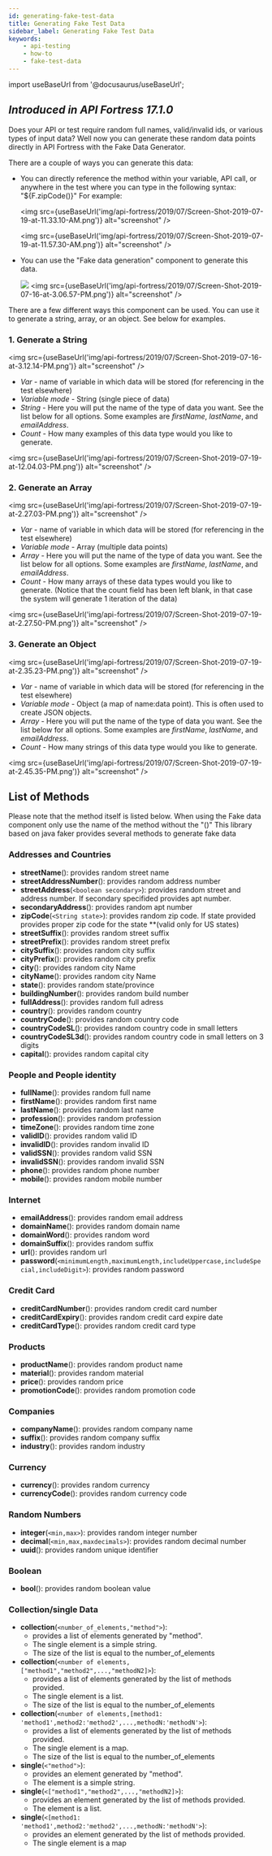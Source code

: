 ```yaml
---
id: generating-fake-test-data
title: Generating Fake Test Data
sidebar_label: Generating Fake Test Data
keywords:
    - api-testing
    - how-to
    - fake-test-data
---
```


import useBaseUrl from '@docusaurus/useBaseUrl';


## *Introduced in API Fortress 17.1.0*

Does your API or test require random full names, valid/invalid ids, or various types of input data? Well now you can generate these random data points directly in API Fortress with the Fake Data Generator.

There are a couple of ways you can generate this data:

* You can directly reference the method within your variable, API call, or anywhere in the test where you can type in the following syntax: "${F.zipCode()}"
  For example:
  
  <img src={useBaseUrl('img/api-fortress/2019/07/Screen-Shot-2019-07-19-at-11.33.10-AM.png')} alt="screenshot" />

  <img src={useBaseUrl('img/api-fortress/2019/07/Screen-Shot-2019-07-19-at-11.57.30-AM.png')} alt="screenshot" />

* You can use the "Fake data generation" component to generate this data.

  [![](https://apifortress.com/doc/wp-content/uploads/2019/07/Screen-Shot-2019-07-16-at-3.06.57-PM.png)](https://apifortress.com/doc/wp-content/uploads/2019/07/Screen-Shot-2019-07-16-at-3.06.57-PM.png)
  <img src={useBaseUrl('img/api-fortress/2019/07/Screen-Shot-2019-07-16-at-3.06.57-PM.png')} alt="screenshot" />

There are a few different ways this component can be used. You can use it to generate a string, array, or an object. See below for examples.

### 1. Generate a String 

   <img src={useBaseUrl('img/api-fortress/2019/07/Screen-Shot-2019-07-16-at-3.12.14-PM.png')} alt="screenshot" />

   * _Var_ - name of variable in which data will be stored (for referencing in the test elsewhere) 
   * _Variable mode_ - String (single piece of data) 
   * _String_ - Here you will put the name of the type of data you want. See the list below for all options. Some examples are _firstName_, _lastName_, and _emailAddress_. 
   * _Count_ - How many examples of this data type would you like to generate.

   <img src={useBaseUrl('img/api-fortress/2019/07/Screen-Shot-2019-07-19-at-12.04.03-PM.png')} alt="screenshot" />

### 2. Generate an Array

   <img src={useBaseUrl('img/api-fortress/2019/07/Screen-Shot-2019-07-19-at-2.27.03-PM.png')} alt="screenshot" />
 
   * _Var_ - name of variable in which data will be stored (for referencing in the test elsewhere) 
   * _Variable mode_ - Array (multiple data points) 
   * _Array_ - Here you will put the name of the type of data you want. See the list below for all options. Some examples are _firstName_, _lastName_, and _emailAddress_. 
   * _Count_ - How many arrays of these data types would you like to generate. (Notice that the count field has been left blank, in that case the system will generate 1 iteration of the data)

   <img src={useBaseUrl('img/api-fortress/2019/07/Screen-Shot-2019-07-19-at-2.27.50-PM.png')} alt="screenshot" />

### 3. Generate an Object

   <img src={useBaseUrl('img/api-fortress/2019/07/Screen-Shot-2019-07-19-at-2.35.23-PM.png')} alt="screenshot" />

   * _Var_ - name of variable in which data will be stored (for referencing in the test elsewhere) 
   * _Variable mode_ - Object (a map of name:data point). This is often used to create JSON objects. 
   * _Array_ - Here you will put the name of the type of data you want. See the list below for all options. Some examples are _firstName_, _lastName_, and _emailAddress_. 
   * _Count_ - How many strings of this data type would you like to generate.

   <img src={useBaseUrl('img/api-fortress/2019/07/Screen-Shot-2019-07-19-at-2.45.35-PM.png')} alt="screenshot" />

## List of Methods

Please note that the method itself is listed below. When using the Fake data component only use the name of the method without the "()"
This library based on java faker provides several methods to generate fake data

### Addresses and Countries
  - **streetName**(): provides random street name
  - **streetAddressNumber**(): provides random address number 
  - **streetAddress**(`<boolean secondary>`): provides random street and address number. If secondary specifided provides apt number.
  - **secondaryAddress**(): provides random apt number
  - **zipCode**(`<String state>`): provides random zip code. If state provided provides proper zip code for the state **(valid only for US states) 
  - **streetSuffix**(): provides random street suffix
  - **streetPrefix**(): provides random street prefix
  - **citySuffix**(): provides random city suffix
  - **cityPrefix**(): provides random city prefix
  - **city**(): provides random city Name
  - **cityName**(): provides random city Name
  - **state**(): provides random state/province
  - **buildingNumber**(): provides random build number
  - **fullAddress**(): provides random full adress
  - **country**(): provides random country
  - **countryCode**(): provides random country code
  - **countryCodeSL**(): provides random country code in small letters
  - **countryCodeSL3d**(): provides random country code in small letters on 3 digits
  - **capital**(): provides random capital city    
  
### People and People identity
  - **fullName**(): provides random full name
  - **firstName**(): provides random first name
  - **lastName**(): provides random last name
  - **profession**(): provides random profession
  - **timeZone**(): provides random time zone
  - **validID**(): provides random valid ID
  - **invalidID**(): provides random invalid ID
  - **validSSN**(): provides random valid SSN
  - **invalidSSN**(): provides random invalid SSN  
  - **phone**(): provides random phone number 
  - **mobile**(): provides random mobile number
  
### Internet  
  - **emailAddress**(): provides random email address 
  - **domainName**(): provides random domain name
  - **domainWord**(): provides random word
  - **domainSuffix**(): provides random suffix
  - **url**(): provides random url
  - **password**(`<minimumLength,maximumLength,includeUppercase,includeSpecial,includeDigit>`): provides random password
  
### Credit Card  
  - **creditCardNumber**(): provides random credit card number
  - **creditCardExpiry**(): provides random credit card expire date
  - **creditCardType**(): provides random credit card type
  
### Products  
  - **productName**(): provides random product name
  - **material**(): provides random material
  - **price**(): provides random price
  - **promotionCode**(): provides random promotion code
  
### Companies
  - **companyName**(): provides random company name
  - **suffix**(): provides random company suffix
  - **industry**(): provides random industry

### Currency
  - **currency**(): provides random currency
  - **currencyCode**(): provides random currency code
  
### Random Numbers  
  - **integer**(`<min,max>`): provides random integer number
  - **decimal**(`<min,max,maxdecimals>`): provides random decimal number
  - **uuid**(): provides random unique identifier
  
### Boolean
  - **bool**(): provides random boolean value
  
### Collection/single Data  
  - **collection**(`<number_of_elements,"method">`): 
    - provides a list of elements generated by "method".
    - The single element is a simple string. 
    - The size of the list is equal to the number_of_elements
  - **collection**(`<number of elements,["method1","method2",...,"methodN2]>`): 
    - provides a list of elements generated by the list of methods provided. 
    - The single element is a list. 
    - The size of the list is equal to the number_of_elements
  - **collection**(`<number of elements,[method1: 'method1',method2:'method2',...,methodN:'methodN'>`): 
    - provides a list of elements generated by the list of methods provided. 
    - The single element is a map. 
    - The size of the list is equal to the number_of_elements
  - **single**(`<"method">`): 
    - provides an element generated by "method".
    - The element is a simple string.
  - **single**(`<["method1","method2",...,"methodN2]>`): 
    - provides an element generated by the list of methods provided. 
    - The element is a list.
  - **single**(`<[method1: 'method1',method2:'method2',...,methodN:'methodN'>`): 
    - provides an element generated by the list of methods provided. 
    - The single element is a map 

